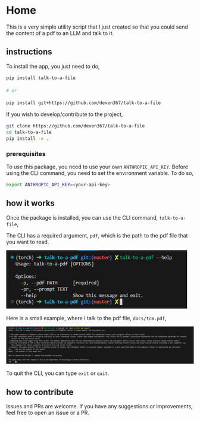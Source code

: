 # Home

This is a very simple utility script that I just created so that you could send the content of a pdf to an LLM and talk to it.

## instructions

To install the app, you just need to do,

```sh
pip install talk-to-a-file

# or

pip install git+https://github.com/deven367/talk-to-a-file
```

If you wish to develop/contribute to the project,

```sh
git clone https://github.com/deven367/talk-to-a-file
cd talk-to-a-file
pip install -e .
```

### prerequisites

To use this package, you need to use your own `ANTHROPIC_API_KEY`. Before using the CLI command, you need to set the environment variable. To do so,

```sh
export ANTHROPIC_API_KEY=<your-api-key>
```

## how it works

Once the package is installed, you can use the CLI command, `talk-to-a-file`,

The CLI has a required argument, `pdf`, which is the path to the pdf file that you want to read.

![alt text](cli.png)

Here is a small example, where I talk to the pdf file, `docs/tcm.pdf`,

![alt text](cli-example.png)

To quit the CLI, you can type `exit` or `quit`.

## how to contribute

Issues and PRs are welcome. If you have any suggestions or improvements, feel free to open an issue or a PR.
